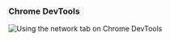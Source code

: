 ### Chrome DevTools

![Using the network tab on Chrome DevTools](https://iamcarrico.github.io/moving-vox-media-to-https/resources/identify/dev-tools.png)

